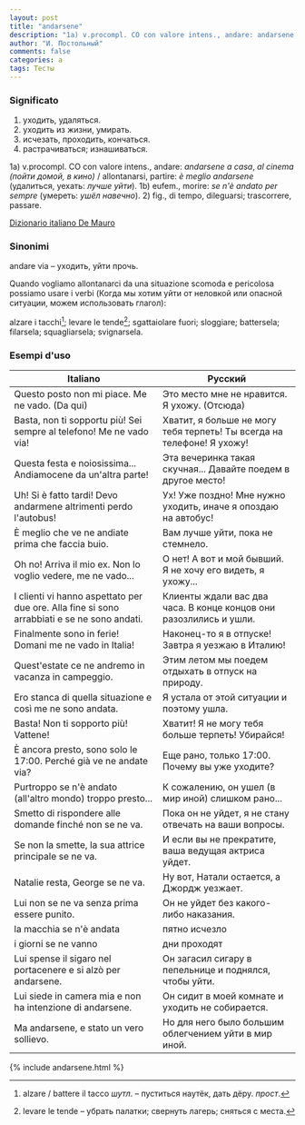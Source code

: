 ```yaml
---
layout: post
title: "andarsene"
description: "1a) v.procompl. CO con valore intens., andare: andarsene a casa, al cinema (пойти домой, в кино) / allontanarsi, partire: è meglio andarsene (удалиться, уехать: лучше уйти). 1b) eufem., morire: se n'è andato per sempre (умереть: ушёл навечно). 2) fig., di tempo, dileguarsi; trascorrere, passare."
author: "И. Постольный"
comments: false
categories: a
tags: Тесты
---
```


### Significato

1. уходить, удаляться.
2. уходить из жизни, умирать.
3. исчезать, проходить, кончаться.
4. растрачиваться; изнашиваться.

1a) v.procompl. CO con valore intens., andare: _andarsene a casa_, _al cinema (пойти домой, в кино)_ / allontanarsi, partire: _è meglio andarsene_ (удалиться, уехать: _лучше уйти_). 1b) eufem., morire: _se n'è andato per sempre_ (умереть: _ушёл навечно_). 2) fig., di tempo, dileguarsi; trascorrere, passare.

[Dizionario italiano De Mauro](https://dizionario.internazionale.it/parola/andarsene)

### Sinonimi

andare via – уходить, уйти прочь.

Quando vogliamo allontanarci da una situazione scomoda e pericolosa possiamo usare i verbi (Когда мы хотим уйти от неловкой или опасной ситуации, можем использовать глагол):

alzare i tacchi[^1]; levare le tende[^2]; sgattaiolare fuori; sloggiare; battersela; filarsela; squagliarsela; svignarsela.

### Esempi d'uso

| Italiano | Русский |
|----------|---------|
|Questo posto non mi piace. Me ne vado. (Da qui)|Это место мне не нравится. Я ухожу. (Отсюда)|
|Basta, non ti sopportu più! Sei sempre al telefono! Me ne vado via!|Хватит, я больше не могу тебя терпеть! Ты всегда на телефоне! Я ухожу!|
|Questa festa e noiosissima... Andiamocene da un'altra parte!|Эта вечеринка такая скучная... Давайте поедем в другое место!|
|Uh! Si è fatto tardi! Devo andarmene altrimenti perdo l'autobus!|Ух! Уже поздно! Мне нужно уходить, иначе я опоздаю на автобус!|
|È meglio che ve ne andiate prima che faccia buio.|Вам лучше уйти, пока не стемнело.|
|Oh no! Arriva il mio ex. Non lo voglio vedere, me ne vado...|О нет! А вот и мой бывший. Я не хочу его видеть, я ухожу...|
|I clienti vi hanno aspettato per due ore. Alla fine si sono arrabbiati e se ne sono andati.|Клиенты ждали вас два часа. В конце концов они разозлились и ушли.|
|Finalmente sono in ferie! Domani me ne vado in Italia!|Наконец-то я в отпуске! Завтра я уезжаю в Италию!|
|Quest'estate ce ne andremo in vacanza in campeggio.|Этим летом мы поедем отдыхать в отпуск на природу.|
|Ero stanca di quella situazione e così me ne sono andata.|Я устала от этой ситуации и поэтому ушла.|
|Basta! Non ti sopporto più! Vattene!|Хватит! Я не могу тебя больше терпеть! Убирайся!|
|È ancora presto, sono solo le 17:00. Perché già ve ne andate via?|Еще рано, только 17:00. Почему вы уже уходите?|
|Purtroppo se n'è andato (all'altro mondo) troppo presto...|К сожалению, он ушел (в мир иной) слишком рано...|
|Smetto di rispondere alle domande finché non se ne va.|Пока он не уйдет, я не стану отвечать на ваши вопросы.|
|Se non la smette, la sua attrice principale se ne va.|И если вы не прекратите, ваша ведущая актриса уйдет.|
|Natalie resta, George se ne va.|Ну вот, Натали остается, а Джордж уезжает.|
|Lui non se ne va senza prima essere punito.|Он не уйдет без какого-либо наказания.|
|la macchia se n'è andata| пятно исчезло|
|i giorni se ne vanno|дни проходят|
|Lui spense il sigaro nel portacenere e si alzò per andarsene.|Он загасил сигару в пепельнице и поднялся, чтобы уйти.|
|Lui siede in camera mia e non ha intenzione di andarsene.|Он сидит в моей комнате и уходить не собирается.|
| Ma andarsene, e stato un vero sollievo.|Но для него было большим облегчением уйти в мир иной.|

{% include andarsene.html %}

[^1]: alzare / battere il tacco _шутл_. – пуститься наутёк, дать дёру. _прост_.

[^2]: levare le tende – убрать палатки; свернуть лагерь; сняться с места.